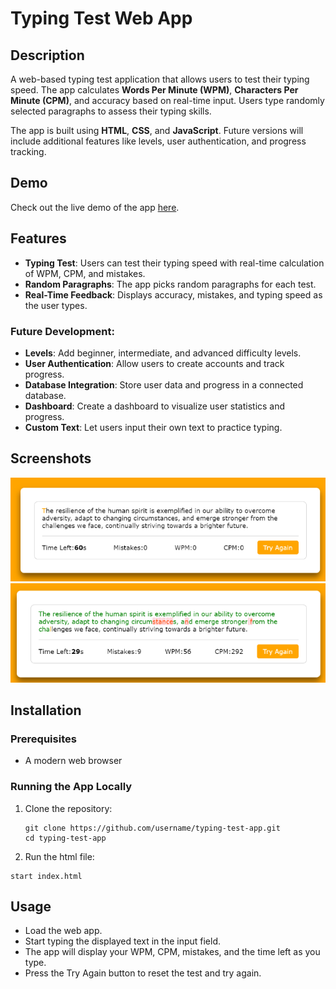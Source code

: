 # Typing Test Web App

## Description
A web-based typing test application that allows users to test their typing speed. The app calculates **Words Per Minute (WPM)**, **Characters Per Minute (CPM)**, and accuracy based on real-time input. Users type randomly selected paragraphs to assess their typing skills.

The app is built using **HTML**, **CSS**, and **JavaScript**. Future versions will include additional features like levels, user authentication, and progress tracking.

## Demo
Check out the live demo of the app [here](https://arnavdeepaware-typing-test.netlify.app/).

## Features
- **Typing Test**: Users can test their typing speed with real-time calculation of WPM, CPM, and mistakes.
- **Random Paragraphs**: The app picks random paragraphs for each test.
- **Real-Time Feedback**: Displays accuracy, mistakes, and typing speed as the user types.

### Future Development:
- **Levels**: Add beginner, intermediate, and advanced difficulty levels.
- **User Authentication**: Allow users to create accounts and track progress.
- **Database Integration**: Store user data and progress in a connected database.
- **Dashboard**: Create a dashboard to visualize user statistics and progress.
- **Custom Text**: Let users input their own text to practice typing.
  
## Screenshots
![Typing Test App Screenshots](Start.png)
![Typing Test App Screenshots](During.png)
## Installation

### Prerequisites
- A modern web browser

### Running the App Locally
1. Clone the repository:
   ```
   git clone https://github.com/username/typing-test-app.git
   cd typing-test-app
   ```
2. Run the html file:
```
start index.html
```

## Usage
- Load the web app.
- Start typing the displayed text in the input field.
- The app will display your WPM, CPM, mistakes, and the time left as you type.
- Press the Try Again button to reset the test and try again.

